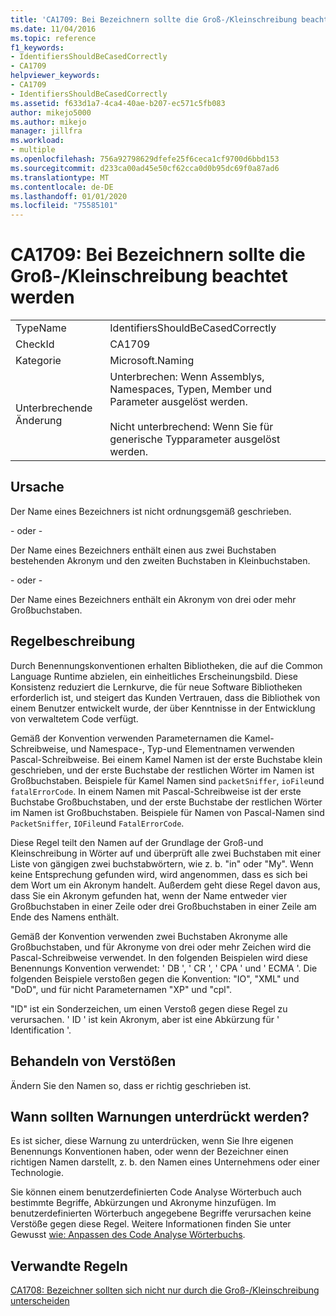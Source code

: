 ```yaml
---
title: 'CA1709: Bei Bezeichnern sollte die Groß-/Kleinschreibung beachtet werden'
ms.date: 11/04/2016
ms.topic: reference
f1_keywords:
- IdentifiersShouldBeCasedCorrectly
- CA1709
helpviewer_keywords:
- CA1709
- IdentifiersShouldBeCasedCorrectly
ms.assetid: f633d1a7-4ca4-40ae-b207-ec571c5fb083
author: mikejo5000
ms.author: mikejo
manager: jillfra
ms.workload:
- multiple
ms.openlocfilehash: 756a92798629dfefe25f6ceca1cf9700d6bbd153
ms.sourcegitcommit: d233ca00ad45e50cf62cca0d0b95dc69f0a87ad6
ms.translationtype: MT
ms.contentlocale: de-DE
ms.lasthandoff: 01/01/2020
ms.locfileid: "75585101"
---
```

# <a name="ca1709-identifiers-should-be-cased-correctly"></a>CA1709: Bei Bezeichnern sollte die Groß-/Kleinschreibung beachtet werden

|||
|-|-|
|TypeName|IdentifiersShouldBeCasedCorrectly|
|CheckId|CA1709|
|Kategorie|Microsoft.Naming|
|Unterbrechende Änderung|Unterbrechen: Wenn Assemblys, Namespaces, Typen, Member und Parameter ausgelöst werden.<br /><br /> Nicht unterbrechend: Wenn Sie für generische Typparameter ausgelöst werden.|

## <a name="cause"></a>Ursache

Der Name eines Bezeichners ist nicht ordnungsgemäß geschrieben.

\- oder -

Der Name eines Bezeichners enthält einen aus zwei Buchstaben bestehenden Akronym und den zweiten Buchstaben in Kleinbuchstaben.

\- oder -

Der Name eines Bezeichners enthält ein Akronym von drei oder mehr Großbuchstaben.

## <a name="rule-description"></a>Regelbeschreibung

Durch Benennungskonventionen erhalten Bibliotheken, die auf die Common Language Runtime abzielen, ein einheitliches Erscheinungsbild. Diese Konsistenz reduziert die Lernkurve, die für neue Software Bibliotheken erforderlich ist, und steigert das Kunden Vertrauen, dass die Bibliothek von einem Benutzer entwickelt wurde, der über Kenntnisse in der Entwicklung von verwaltetem Code verfügt.

Gemäß der Konvention verwenden Parameternamen die Kamel-Schreibweise, und Namespace-, Typ-und Elementnamen verwenden Pascal-Schreibweise. Bei einem Kamel Namen ist der erste Buchstabe klein geschrieben, und der erste Buchstabe der restlichen Wörter im Namen ist Großbuchstaben. Beispiele für Kamel Namen sind `packetSniffer`, `ioFile`und `fatalErrorCode`. In einem Namen mit Pascal-Schreibweise ist der erste Buchstabe Großbuchstaben, und der erste Buchstabe der restlichen Wörter im Namen ist Großbuchstaben. Beispiele für Namen von Pascal-Namen sind `PacketSniffer`, `IOFile`und `FatalErrorCode`.

Diese Regel teilt den Namen auf der Grundlage der Groß-und Kleinschreibung in Wörter auf und überprüft alle zwei Buchstaben mit einer Liste von gängigen zwei buchstabwörtern, wie z. b. "in" oder "My". Wenn keine Entsprechung gefunden wird, wird angenommen, dass es sich bei dem Wort um ein Akronym handelt. Außerdem geht diese Regel davon aus, dass Sie ein Akronym gefunden hat, wenn der Name entweder vier Großbuchstaben in einer Zeile oder drei Großbuchstaben in einer Zeile am Ende des Namens enthält.

Gemäß der Konvention verwenden zwei Buchstaben Akronyme alle Großbuchstaben, und für Akronyme von drei oder mehr Zeichen wird die Pascal-Schreibweise verwendet. In den folgenden Beispielen wird diese Benennungs Konvention verwendet: ' DB ', ' CR ', ' CPA ' und ' ECMA '. Die folgenden Beispiele verstoßen gegen die Konvention: "IO", "XML" und "DoD", und für nicht Parameternamen "XP" und "cpl".

"ID" ist ein Sonderzeichen, um einen Verstoß gegen diese Regel zu verursachen. ' ID ' ist kein Akronym, aber ist eine Abkürzung für ' Identification '.

## <a name="how-to-fix-violations"></a>Behandeln von Verstößen

Ändern Sie den Namen so, dass er richtig geschrieben ist.

## <a name="when-to-suppress-warnings"></a>Wann sollten Warnungen unterdrückt werden?

Es ist sicher, diese Warnung zu unterdrücken, wenn Sie Ihre eigenen Benennungs Konventionen haben, oder wenn der Bezeichner einen richtigen Namen darstellt, z. b. den Namen eines Unternehmens oder einer Technologie.

Sie können einem benutzerdefinierten Code Analyse Wörterbuch auch bestimmte Begriffe, Abkürzungen und Akronyme hinzufügen. Im benutzerdefinierten Wörterbuch angegebene Begriffe verursachen keine Verstöße gegen diese Regel. Weitere Informationen finden Sie unter Gewusst [wie: Anpassen des Code Analyse Wörterbuchs](../code-quality/how-to-customize-the-code-analysis-dictionary.md).

## <a name="related-rules"></a>Verwandte Regeln

[CA1708: Bezeichner sollten sich nicht nur durch die Groß-/Kleinschreibung unterscheiden](../code-quality/ca1708.md)
